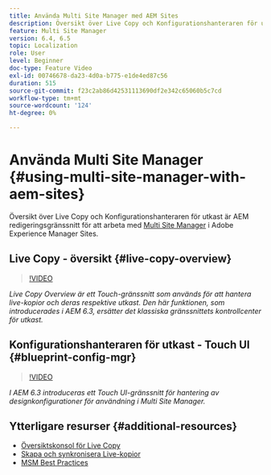```yaml
---
title: Använda Multi Site Manager med AEM Sites
description: Översikt över Live Copy och Konfigurationshanteraren för utkast är gränssnitt aktiverade för Touch-gränssnitt för arbete med Multi Site Manager.
feature: Multi Site Manager
version: 6.4, 6.5
topic: Localization
role: User
level: Beginner
doc-type: Feature Video
exl-id: 00746678-da23-4d0a-b775-e1de4ed87c56
duration: 515
source-git-commit: f23c2ab86d42531113690df2e342c65060b5c7cd
workflow-type: tm+mt
source-wordcount: '124'
ht-degree: 0%

---
```


# Använda Multi Site Manager {#using-multi-site-manager-with-aem-sites}

Översikt över Live Copy och Konfigurationshanteraren för utkast är AEM redigeringsgränssnitt för att arbeta med [Multi Site Manager](https://experienceleague.adobe.com/docs/experience-manager-cloud-service/content/sites/administering/reusing-content/msm-and-translation.html) i Adobe Experience Manager Sites.

## Live Copy - översikt {#live-copy-overview}

>[!VIDEO](https://video.tv.adobe.com/v/17054?quality=12&learn=on)

*Live Copy Overview är ett Touch-gränssnitt som används för att hantera live-kopior och deras respektive utkast. Den här funktionen, som introducerades i AEM 6.3, ersätter det klassiska gränssnittets kontrollcenter för utkast.*

## Konfigurationshanteraren för utkast - Touch UI {#blueprint-config-mgr}

>[!VIDEO](https://video.tv.adobe.com/v/17056?quality=12&learn=on)

*I AEM 6.3 introduceras ett Touch UI-gränssnitt för hantering av designkonfigurationer för användning i Multi Site Manager.*

## Ytterligare resurser {#additional-resources}

* [Översiktskonsol för Live Copy](https://helpx.adobe.com/experience-manager/6-5/sites/administering/using/msm-livecopy-overview.html)
* [Skapa och synkronisera Live-kopior](https://helpx.adobe.com/experience-manager/6-5/sites/administering/using/msm-livecopy.html)
* [MSM Best Practices](https://helpx.adobe.com/experience-manager/6-5/sites/administering/using/msm-best-practices.html)
